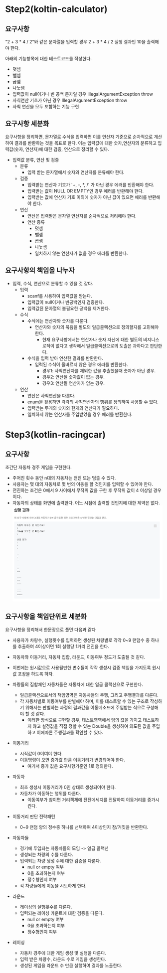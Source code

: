 # Step2(koltin-calculator)
## 요구사항
"2 + 3 * 4 / 2"와 같은 문자열을 입력할 경우 2 + 3 * 4 / 2 실행 결과인 10을 출력해야 한다.

아래의 기능항목에 대한 테스트코드를 작성한다.
* 덧셈
* 뺄셈
* 곱셈
* 나눗셈
* 입력값이 null이거나 빈 공백 문자일 경우 IllegalArgumentException throw
* 사칙연산 기호가 아닌 경우 IllegalArgumentException throw
* 사칙 연산을 모두 포함하는 기능 구현

## 요구사항 세분화
요구사항을 정리하면, 문자열로 수식을 입력하면 이를 연산자 기준으로 순차적으로 계산하여 결과를 반환하는 것을 목표로 한다.
이는 입력값에 대한 숫자,연산자의 분류하고 입력값(숫자, 연산자)에 대한 검증, 연산으로 정리할 수 있다.

* 입력값 분류, 연산 및 검증
    * 분류
        * 입력 받는 문자열에서 숫자와 연산자를 분류해야 한다.
    * 검증
        * 입력받는 연산자 기호가 '+, -, *, /' 가 아닌 경우 에러를 반환해야 한다.
        * 입력받는 값이 NULL OR EMPTY인 경우 에러를 반환해야 한다.
        * 입력받는 값에 연산자 기호 이외에 숫자가 아닌 값이 있으면 에러를 반환해야 한다.
    * 연산
        * 연산은 입력받은 문자열 연산자를 순차적으로 처리해야 한다.
        * 연산 종류
            * 덧셈
            * 뺄셈
            * 곱셈
            * 나눗셈
            * 일치하지 않는 연산자가 없을 경우 에러를 반환한다.

## 요구사항의 책임을 나누자
* 입력, 수식, 연산으로 분류할 수 있을 것 같다.
    * 입력
        * scanf를 사용하여 입력값을 받는다.
        * 입력값이 null이거나 빈공백인지 검증한다.
        * 입력값된 문자열의 불필요한 공백을 제거한다.
    * 수식
        * 수식에는 연산자와 숫자를 다룬다.
            * 연산자와 숫자의 묶음을 별도의 일급콜랙션으로 정의할지를 고민해야 한다.
                * 현재 요구사항에서는 연산자나 숫자 자신에 대한 별도의 비지니스로직이 없다고 생각해서 일급콜랙션으로의 도출은 과하다고 판단한다.
        * 수식을 입력 받아 연산한 결과를 반환한다.
            * 입력된 수식이 올바르지 않은 경우 에러를 반환한다.
                * 경우1: 사칙연산자를 제외한 값을 추출했을때 숫자가 아닌 경우.
                * 경우2: 연산될 숫자값이 없는 경우.
                * 경우3: 연산될 연산자가 없는 경우.
    * 연산
        * 연산은 사칙연산을 다룬다.
        * enum을 활용하면 각각의 사칙연산자의 행위를 정의하여 사용할 수 있다.
        * 입력받는 두개의 숫자와 한개의 연산자가 필요하다.
        * 일치하지 않는 연산자를 주입받았을 경우 에러를 반환한다.


# Step3(kotlin-racingcar)
## 요구사항
초간단 자동차 경주 게임을 구현한다.

* 주어진 횟수 동안 n대의 자동차는 전진 또는 멈출 수 있다.
* 사용자는 몇 대의 자동차로 몇 번의 이동을 할 것인지를 입력할 수 있어야 한다.
* 전진하는 조건은 0에서 9 사이에서 무작위 값을 구한 후 무작위 값이 4 이상일 경우이다.
* 자동차의 상태를 화면에 출력한다. 어느 시점에 출력할 것인지에 대한 제약은 없다.
![img.png](step3_result.png)
## 요구사항을 책임단위로 세분화
요구사항을 정리해서 한문장으로 풀면 다음과 같다
* 사용자가 차량수, 실행횟수를 입력하면 생성된 차량별로 각각 0~9 랜덤수 중 하나를 추출하여 4이상이면 1회 실행당 1거리 전진을 한다.
* 자동차와 이동거리, 자동차 집합, 라운드, 이동여부 정도가 도출될 것 같다.
* 이번에는 원시값으로 사용될만한 변수들이 각각 생성시 검증 책임을 가지도록 원시값 포장을 하도록 하자.
* 차량들의 집합체인 자동차들은 자동차에 대한 일급 콜랙션으로 구현한다.
  * 일급콜랙션으로서의 책임영역은 자동차들의 주행, 그리고 주행결과를 다룬다.
  * 각 자동차별로 이동여부를 판별해야 하며, 이를 테스트할 수 있는 구조로 작성하기 위해서는 판별하는 과정의 결과값을 이동메소드에 주입받는 식으로 구성해야 할 것 같다.
    * 이러한 방식으로 구현할 경우, 테스트영역에서 임의 값을 가지고 테스트하지 않고 설정값을 직접 정할 수 있는 Double을 생성하여 의도된 값을 주입하고 이에따른 주행결과를 확인할 수 있다.

* 이동거리
    * 시작값이 0이여야 한다.
    * 이동명령이 오면 증가값 만큼 이동거리가 변경되어야 한다.
        * 여기서 증가 값은 요구사항기준인 1로 정의한다.
* 자동차
  * 최초 생성시 이동거리가 0인 상태로 생성되어야 한다.
  * 자동차가 이동하는 행위를 다룬다.
    * 이동여부가 참이면 거리객체에 전진메세지를 전달하여 이동거리를 증가시킨다.
* 이동거리 판단 전략패턴
  * 0~9 랜덤 양의 정수중 하나를 선택하여 4이상인지 참/거짓을 반환한다.
* 자동차들
  * 경기에 투입되는 자동차들의 모임 -> 일급 콜랙션
  * 생성되는 차량의 수를 다룬다.
  * 입력되는 차량 생성 수에 대한 검증을 다룬다.
    * null or empty 여부
    * 0을 초과하는지 여부
    * 정수형인지 여부
  * 각 차량들에게 이동을 시도하게 한다.
* 라운드
  * 레이싱의 실행횟수를 다룬다.
  * 입력되는 레이싱 카운트에 대한 검증을 다룬다.
    * null or empty 여부
    * 0을 초과하는지 여부
    * 정수형인지 여부
* 레이싱
  * 자동차 경주에 대한 게임 생성 및 실행을 다룬다.
  * 입력 받은 차량수, 라운드 수로 게임을 생성한다.
  * 생성된 게임을 라운드 수 만큼 실행하여 결과를 노출한다.
